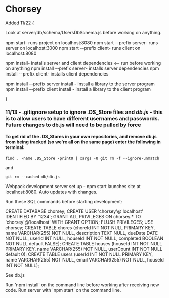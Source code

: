 # Chorsey

Added 11/22 {

Look at server/db/schema/UsersDbSchema.js before working on anything.

npm start- runs project on localhost:8080
npm start --prefix server- runs server on localhost:3000
npm start --prefix client- runs client on localhost:8080

npm install- installs server and client dependencies <-- run before working on anything
npm install --prefix server- installs server dependencies
npm install --prefix client- installs client dependencies

npm install --prefix server install <libraryName>- install a library to the server program
npm install --prefix client install <libraryName>- install a library to the client program

}



### 11/13 - .gitignore setup to ignore .DS_Store files and *db.js* - this is to allow users to have different usernames and passwords. Future changes to db.js will need to be pulled by force

#### To get rid of the .DS_Stores in your own repositories, and remove db.js from being tracked (so we're all on the same page) enter the following in terminal:

`find . -name .DS_Store -print0 | xargs -0 git rm -f --ignore-unmatch`

and

`git rm --cached db/db.js`

Webpack development server set up - npm start launches site at localhost:8080. Auto updates with changes.

Run these SQL commands before starting development:

CREATE DATABASE chorsey;
CREATE USER 'chorsey'@'localhost' IDENTIFIED BY '1234';
GRANT ALL PRIVILEGES ON chorsey.* TO 'chorsey'@'localhost' WITH GRANT OPTION;
FLUSH PRIVILEGES;
USE chorsey;
CREATE TABLE chores (choreId INT NOT NULL PRIMARY KEY, name VARCHAR(255) NOT NULL, description TEXT NULL, dueDate DATE NOT NULL, userId INT NULL, houseId INT NOT NULL, completed BOOLEAN NOT NULL default FALSE);
CREATE TABLE houses (houseId INT NOT NULL PRIMARY KEY, name VARCHAR(255) NOT NULL, userCount INT NOT NULL default 0);
CREATE TABLE users (userId INT NOT NULL PRIMARY KEY, name VARCHAR(255) NOT NULL, email VARCHAR(255) NOT NULL, houseId INT NOT NULL);

See db.js

Run 'npm install' on the command line before working after receiving new code.
Run server with 'npm start' on the command line.
